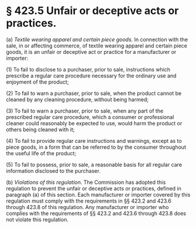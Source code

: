 # § 423.5   Unfair or deceptive acts or practices.

(a) *Textile wearing apparel and certain piece goods.* In connection with the sale, in or affecting commerce, of textile wearing apparel and certain piece goods, it is an unfair or deceptive act or practice for a manufacturer or importer:


(1) To fail to disclose to a purchaser, prior to sale, instructions which prescribe a regular care procedure necessary for the ordinary use and enjoyment of the product;


(2) To fail to warn a purchaser, prior to sale, when the product cannot be cleaned by any cleaning procedure, without being harmed;


(3) To fail to warn a purchaser, prior to sale, when any part of the prescribed regular care procedure, which a consumer or professional cleaner could reasonably be expected to use, would harm the product or others being cleaned with it;


(4) To fail to provide regular care instructions and warnings, except as to piece goods, in a form that can be referred to by the consumer throughout the useful life of the product;


(5) To fail to possess, prior to sale, a reasonable basis for all regular care information disclosed to the purchaser.


(b) *Violations of this regulation.* The Commission has adopted this regulation to prevent the unfair or deceptive acts or practices, defined in paragraph (a) of this section. Each manufacturer or importer covered by this regulation must comply with the requirements in §§ 423.2 and 423.6 through 423.8 of this regulation. Any manufacturer or importer who complies with the requirements of §§ 423.2 and 423.6 through 423.8 does not violate this regulation.


